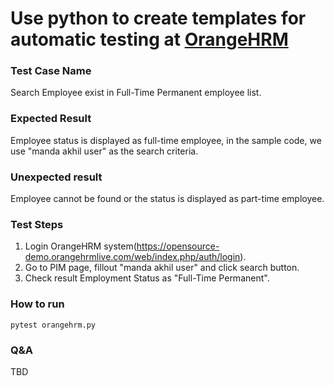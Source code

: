 # Use python to create templates for automatic testing at [OrangeHRM](https://opensource-demo.orangehrmlive.com/web/index.php/auth/login)

### Test Case Name
Search Employee exist in Full-Time Permanent employee list.

### Expected Result
Employee status is displayed as full-time employee, in the sample code, we use "manda akhil user" as the search criteria.

### Unexpected result
Employee cannot be found or the status is displayed as part-time employee.

### Test Steps
1. Login OrangeHRM system(https://opensource-demo.orangehrmlive.com/web/index.php/auth/login). 
2. Go to PIM page, fillout "manda akhil user" and click search button.
3. Check result Employment Status as "Full-Time Permanent".

### How to run
```
pytest orangehrm.py
```

### Q&A
TBD
